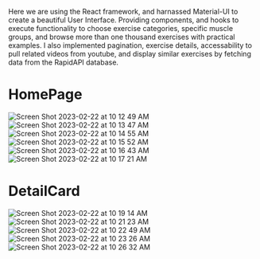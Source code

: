 Here we are using the React framework, and harnassed Material-UI to create a beautiful User Interface. Providing components, and hooks to execute functionality to choose exercise categories, specific muscle groups, and browse more than one thousand exercises with practical examples. I also 
implemented pagination, exercise details, accessability to pull related videos from youtube, and display similar exercises by fetching data from 
the RapidAPI database.

# HomePage
![Screen Shot 2023-02-22 at 10 12 49 AM](https://user-images.githubusercontent.com/72527380/220665029-6675a9eb-a7ff-4a9d-ab0a-0fffacaa723a.png)
![Screen Shot 2023-02-22 at 10 13 47 AM](https://user-images.githubusercontent.com/72527380/220665378-dae8c188-f33e-406a-ac56-e89979fcf886.png)
![Screen Shot 2023-02-22 at 10 14 55 AM](https://user-images.githubusercontent.com/72527380/220665738-e1840f6a-31c6-4191-947a-4e5f4bba2a9b.png)
![Screen Shot 2023-02-22 at 10 15 52 AM](https://user-images.githubusercontent.com/72527380/220666018-7090c28f-5ade-4486-b91d-a3c0174923f5.png)
![Screen Shot 2023-02-22 at 10 16 43 AM](https://user-images.githubusercontent.com/72527380/220666276-7c0e00a7-a713-4518-a19a-b447484b4f52.png)
![Screen Shot 2023-02-22 at 10 17 21 AM](https://user-images.githubusercontent.com/72527380/220666523-6ac00247-91e7-4be9-a7e0-17bada56df93.png)
#
# DetailCard 
![Screen Shot 2023-02-22 at 10 19 14 AM](https://user-images.githubusercontent.com/72527380/220667067-a4cd50b2-73b7-40ad-aee8-d1bf170f3559.png)
![Screen Shot 2023-02-22 at 10 21 23 AM](https://user-images.githubusercontent.com/72527380/220667698-f5864499-b815-4d48-bc43-22944d01f335.png)
![Screen Shot 2023-02-22 at 10 22 49 AM](https://user-images.githubusercontent.com/72527380/220668142-bd7bb0a8-a65e-40bc-afac-bcd1e7a6eb3e.png)
![Screen Shot 2023-02-22 at 10 23 26 AM](https://user-images.githubusercontent.com/72527380/220668356-2aec3cfb-ea06-4993-b26e-43f499b73c60.png)
![Screen Shot 2023-02-22 at 10 26 32 AM](https://user-images.githubusercontent.com/72527380/220669457-a9924fe4-ca10-43cf-aee5-6f0b1b1e669f.png)
